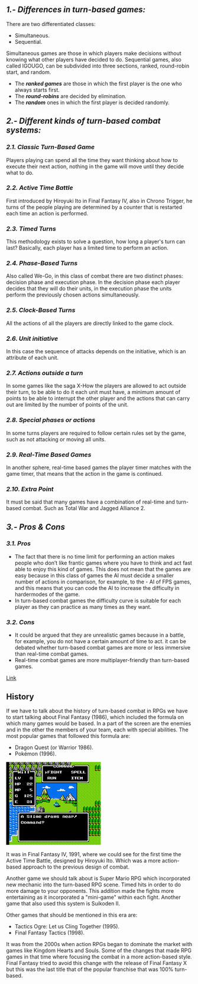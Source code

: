 ## _1.- Differences in turn-based games:_
  There are two differentiated classes:
  - Simultaneous.
  - Sequential.


  Simultaneous games are those in which players make decisions without knowing what other players have decided to do.
  Sequential games, also called IGOUGO, can be subdivided into three sections, ranked, round-robin start, and random.

  - The **_ranked games_** are those in which the first player is the one who always starts first.
  - The **_round-robins_** are decided by elimination.
  - The **_random_** ones in which the first player is decided randomly.

## _2.- Different kinds of turn-based combat systems:_

### _2.1. Classic Turn-Based Game_
   Players playing can spend all the time they want thinking about how to execute their next action, nothing in the game will move until
   they decide what to do.
   
### _2.2. Active Time Battle_
   First introduced by Hiroyuki Ito in Final Fantasy IV, also in Chrono Trigger, he turns of the people playing are determined by
   a counter that is restarted each time an action is performed.

### _2.3. Timed Turns_
   This methodology exists to solve a question, how long a player's turn can last? Basically, each player has a limited time to perform
   an action.

### _2.4. Phase-Based Turns_
   Also called We-Go, in this class of combat there are two distinct phases: decision phase and execution phase. In the    decision phase each
   player decides that they will do their units, in the execution phase the units perform the previously chosen actions simultaneously.
   
### _2.5. Clock-Based Turns_
All the actions of all the players are directly linked to the game clock.

### _2.6. Unit initiative_
   In this case the sequence of attacks depends on the initiative, which is an attribute of each unit.

### _2.7. Actions outside a turn_
   In some games like the saga X-How the players are allowed to act outside their turn, to be able to do it each unit must have, a minimum
   amount of points to be able to interrupt the other player and the actions that can carry out are limited by the number of points of the
   unit.

### _2.8. Special phases or actions_
   In some turns players are required to follow certain rules set by the game, such as not attacking or moving all units.

### _2.9. Real-Time Based Games_
   In another sphere, real-time based games the player timer matches with the game timer, that means that the action in the game is
   continued.

### _2.10. Extra Point_
   It must be said that many games have a combination of real-time and turn-based combat. Such as Total War and Jagged Alliance 2.

## _3.- Pros & Cons_

### _3.1. Pros_
- The fact that there is no time limit for performing an action makes people who don’t like frantic games where you have to think and act fast
  able to enjoy this kind of games. This does not mean that the games are easy because in this class of games the AI must decide a smaller number
  of actions in comparison, for example, to the - AI of FPS games, and this means that you can code the AI to increase the difficulty in hardermodes
  of the game.
- In turn-based combat games the difficulty curve is suitable for each player as they can practice as many times as they want.

### _3.2. Cons_
- It could be argued that they are unrealistic games because in a battle, for example, you do not have a certain amount of time to act.
  it can be debated whether turn-based combat games are more or less immersive than real-time combat games.
- Real-time combat games are more multiplayer-friendly than turn-based games.


[Link](https://google.com)
## History

If we have to talk about the history of turn-based combat in RPGs we have to start talking about Final Fantasy (1986), which included the formula on
which many games would be based. In a part of the screen are the enemies and in the other the members of your team, each with special abilities.
The most popular games that followed this formula are:

-	Dragon Quest (or Warrior 1986).
-	Pokémon (1996).

![Image1](https://github.com/IsaaColomer/Turn-Based-RPG/blob/gh-pages/Img/DragonQuest.png)

It was in Final Fantasy IV, 1991, where we could see for the first time the Active Time Battle, designed by Hiroyuki Ito. Which was a more action-based
approach to the previous design of combat.

Another game we should talk about is Super Mario RPG which incorporated new mechanic into the turn-based RPG scene. Timed hits in order to do more damage
to your opponents. This addition made the fights more entertaining as it incorporated a "mini-game" within each fight. Another game that also used this
system is Suikoden II.

Other games that should be mentioned in this era are:

-	Tactics Ogre: Let us Cling Together (1995).
-	Final Fantasy Tactics (1998).

It was from the 2000s when action RPGs began to dominate the market with games like Kingdom Hearts and Souls. Some of the changes that made RPG games
in that time where focusing the combat in a more action-based style.
Final Fantasy tried to avoid this change with the release of Final Fantasy X but this was the last title that of the popular franchise that was 100%
turn-based.


